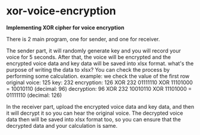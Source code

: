 # xor-voice-encryption
**Implementing XOR cipher for voice encryption**

There is 2 main program, one for sender, and one for receiver.

The sender part, it will randomly generate key and you will record your voice for 5 seconds. After that, the voice will be encrypted and the encrypted voice data and key data will be saved into xlsx format. what's the purpose of writing the data to xlsx? You can check the process by performing some calculation.
example: we check the value of the first row
original voice: 125
key: 232
encryption: 126 XOR 232 
      01111110 XOR 11101000
      = 10010110 (decimal: 96)
decryption: 96 XOR 232
      10010110 XOR 11101000
      = 01111110 (decimal: 126)

In the receiver part, upload the encrypted voice data and key data, and then it will decrypt it so you can hear the original voice. The decrypted voice data then will be saved into xlsx format too, so you can ensure that the decrypted data and your calculation is same.
